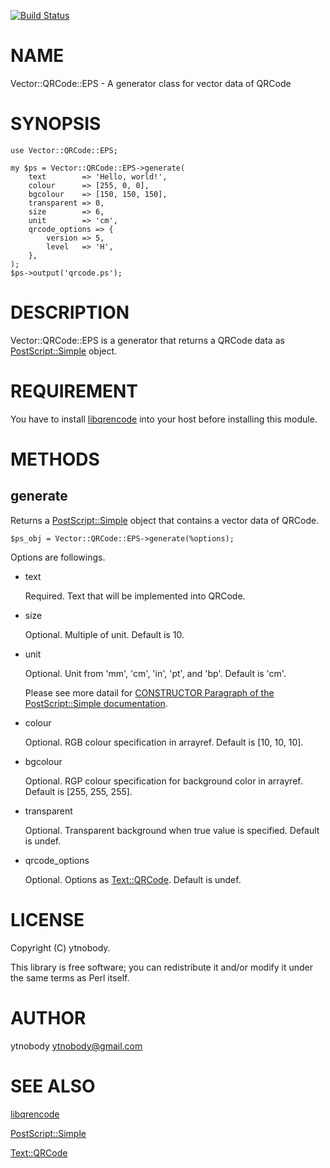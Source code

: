 [![Build Status](https://travis-ci.org/ytnobody/Vector-QRCode-EPS.svg?branch=master)](https://travis-ci.org/ytnobody/Vector-QRCode-EPS)
# NAME

Vector::QRCode::EPS - A generator class for vector data of QRCode

# SYNOPSIS

    use Vector::QRCode::EPS;
    
    my $ps = Vector::QRCode::EPS->generate(
        text        => 'Hello, world!',
        colour      => [255, 0, 0], 
        bgcolour    => [150, 150, 150],
        transparent => 0,
        size        => 6,
        unit        => 'cm',
        qrcode_options => {
            version => 5,
            level   => 'H',
        },
    );
    $ps->output('qrcode.ps');

# DESCRIPTION

Vector::QRCode::EPS is a generator that returns a QRCode data as [PostScript::Simple](https://metacpan.org/pod/PostScript::Simple) object.

# REQUIREMENT

You have to install [libqrencode](https://github.com/fukuchi/libqrencode) into your host before installing this module.

# METHODS

## generate

Returns a [PostScript::Simple](https://metacpan.org/pod/PostScript::Simple) object that contains a vector data of QRCode.

    $ps_obj = Vector::QRCode::EPS->generate(%options);

Options are followings.

- text

    Required. Text that will be implemented into QRCode.

- size

    Optional. Multiple of unit. Default is 10.

- unit

    Optional. Unit from 'mm', 'cm', 'in', 'pt', and 'bp'. Default is 'cm'.

    Please see more datail for [CONSTRUCTOR Paragraph of the PostScript::Simple documentation](http://search.cpan.org/perldoc?PostScript::Simple#CONSTRUCTOR).

- colour

    Optional. RGB colour specification in arrayref. Default is \[10, 10, 10\].

- bgcolour

    Optional. RGP colour specification for background color in arrayref. Default is \[255, 255, 255\].

- transparent

    Optional. Transparent background when true value is specified. Default is undef.

- qrcode\_options

    Optional. Options as [Text::QRCode](https://metacpan.org/pod/Text::QRCode). Default is undef.

# LICENSE

Copyright (C) ytnobody.

This library is free software; you can redistribute it and/or modify
it under the same terms as Perl itself.

# AUTHOR

ytnobody <ytnobody@gmail.com>

# SEE ALSO

[libqrencode](https://github.com/fukuchi/libqrencode)

[PostScript::Simple](https://metacpan.org/pod/PostScript::Simple)

[Text::QRCode](https://metacpan.org/pod/Text::QRCode)
